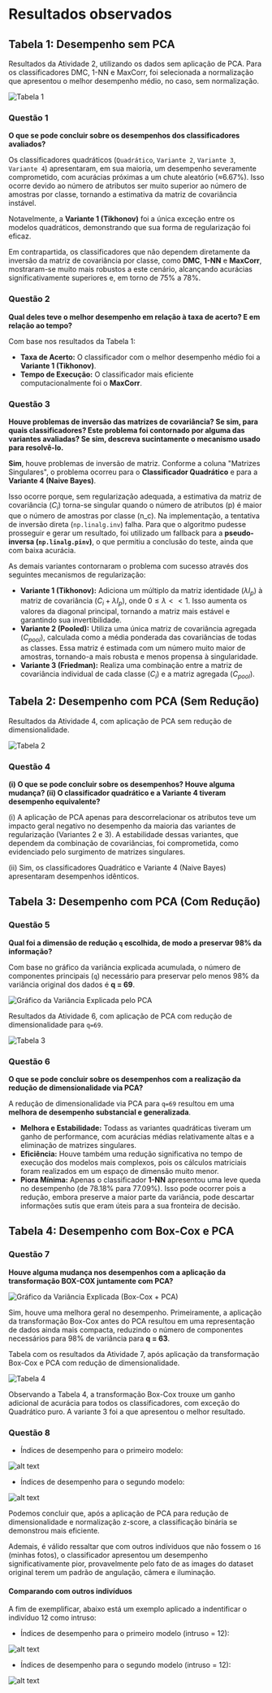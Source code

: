 # Resultados observados

## Tabela 1: Desempenho sem PCA

Resultados da Atividade 2, utilizando os dados sem aplicação de PCA. Para os classificadores DMC, 1-NN e MaxCorr, foi selecionada a normalização que apresentou o melhor desempenho médio, no caso, sem normalização.

![Tabela 1](image-3.png)

### Questão 1
**O que se pode concluir sobre os desempenhos dos classificadores avaliados?**

Os classificadores quadráticos (`Quadrático`, `Variante 2`, `Variante 3`, `Variante 4`) apresentaram, em sua maioria, um desempenho severamente comprometido, com acurácias próximas a um chute aleatório (≈6.67%). Isso ocorre devido ao número de atributos ser muito superior ao número de amostras por classe, tornando a estimativa da matriz de covariância instável.

Notavelmente, a **Variante 1 (Tikhonov)** foi a única exceção entre os modelos quadráticos, demonstrando que sua forma de regularização foi eficaz.

Em contrapartida, os classificadores que não dependem diretamente da inversão da matriz de covariância por classe, como **DMC**, **1-NN** e **MaxCorr**, mostraram-se muito mais robustos a este cenário, alcançando acurácias significativamente superiores e, em torno de 75% a 78%.

### Questão 2
**Qual deles teve o melhor desempenho em relação à taxa de acerto? E em relação ao tempo?**

Com base nos resultados da Tabela 1:
- **Taxa de Acerto:** O classificador com o melhor desempenho médio foi a **Variante 1 (Tikhonov)**.
- **Tempo de Execução:** O classificador mais eficiente computacionalmente foi o **MaxCorr**.

### Questão 3
**Houve problemas de inversão das matrizes de covariância? Se sim, para quais classificadores? Este problema foi contornado por alguma das variantes avaliadas? Se sim, descreva sucintamente o mecanismo usado para resolvê-lo.**

**Sim**, houve problemas de inversão de matriz. Conforme a coluna "Matrizes Singulares", o problema ocorreu  para o **Classificador Quadrático** e para a **Variante 4 (Naive Bayes)**.

Isso ocorre porque, sem regularização adequada, a estimativa da matriz de covariância ($C_i$) torna-se singular quando o número de atributos (p) é maior que o número de amostras por classe (n_c). Na implementação, a tentativa de inversão direta (`np.linalg.inv`) falha. Para que o algoritmo pudesse prosseguir e gerar um resultado, foi utilizado um fallback para a **pseudo-inversa (`np.linalg.pinv`)**, o que permitiu a conclusão do teste, ainda que com baixa acurácia.

As demais variantes contornaram o problema com sucesso através dos seguintes mecanismos de regularização:

- **Variante 1 (Tikhonov):** Adiciona um múltiplo da matriz identidade ($\lambda I_p$) à matriz de covariância ($C_i + \lambda I_p$), onde $0 \leq \lambda << 1$. Isso aumenta os valores da diagonal principal, tornando a matriz mais estável e garantindo sua invertibilidade.
- **Variante 2 (Pooled):** Utiliza uma única matriz de covariância agregada ($C_{pool}$), calculada como a média ponderada das covariâncias de todas as classes. Essa matriz é estimada com um número muito maior de amostras, tornando-a mais robusta e menos propensa à singularidade.
- **Variante 3 (Friedman):** Realiza uma combinação entre a matriz de covariância individual de cada classe ($C_i$) e a matriz agregada ($C_{pool}$).

## Tabela 2: Desempenho com PCA (Sem Redução)

Resultados da Atividade 4, com aplicação de PCA sem redução de dimensionalidade.

![Tabela 2](image-7.jpg)

### Questão 4
**(i) O que se pode concluir sobre os desempenhos? Houve alguma mudança? (ii) O classificador quadrático e a Variante 4 tiveram desempenho equivalente?**

(i) A aplicação de PCA apenas para descorrelacionar os atributos  teve um impacto geral negativo no desempenho da maioria das variantes de regularização (Variantes 2 e 3). A estabilidade dessas variantes, que dependem da combinação de covariâncias, foi comprometida, como evidenciado pelo surgimento de matrizes singulares.

(ii) Sim, os classificadores Quadrático e Variante 4 (Naive Bayes) apresentaram desempenhos idênticos.

## Tabela 3: Desempenho com PCA (Com Redução)

### Questão 5
**Qual foi a dimensão de redução `q` escolhida, de modo a preservar 98% da informação?**

Com base no gráfico da variância explicada acumulada, o número de componentes principais (`q`) necessário para preservar pelo menos 98% da variância original dos dados é **q = 69**.

![Gráfico da Variância Explicada pelo PCA](veq_pca.png)

Resultados da Atividade 6, com aplicação de PCA com redução de dimensionalidade para `q=69`.

![Tabela 3](image-6.png)

### Questão 6
**O que se pode concluir sobre os desempenhos com a realização da redução de dimensionalidade via PCA?**

A redução de dimensionalidade via PCA para `q=69` resultou em uma **melhora de desempenho substancial e generalizada**.
- **Melhora e Estabilidade:** Todass as variantes quadráticas tiveram um ganho de performance, com acurácias médias relativamente altas e a eliminação de matrizes singulares.
- **Eficiência:** Houve também uma redução significativa no tempo de execução dos modelos mais complexos, pois os cálculos matriciais foram realizados em um espaço de dimensão muito menor.
- **Piora Mínima:** Apenas o classificador **1-NN** apresentou uma leve queda no desempenho (de 78.18% para 77.09%). Isso pode ocorrer pois a redução, embora preserve a maior parte da variância, pode descartar informações sutis que eram úteis para a sua fronteira de decisão.

## Tabela 4: Desempenho com Box-Cox e PCA

### Questão 7
**Houve alguma mudança nos desempenhos com a aplicação da transformação BOX-COX juntamente com PCA?**

![Gráfico da Variância Explicada (Box-Cox + PCA)](veq_pcaboxcox.png)

Sim, houve uma melhora geral no desempenho. Primeiramente, a aplicação da transformação Box-Cox antes do PCA resultou em uma representação de dados ainda mais compacta, reduzindo o número de componentes necessários para 98% de variância para **q = 63**.

Tabela com os resultados da Atividade 7, após aplicação da transformação Box-Cox e PCA com redução de dimensionalidade.

![Tabela 4](image-4.png)

Observando a Tabela 4, a transformação Box-Cox trouxe um ganho adicional de acurácia para todos os classificadores, com exceção do Quadrático puro. A variante 3 foi a que apresentou o melhor resultado.

### Questão 8

- Índices de desempenho para o primeiro modelo:

![alt text](image-7.png)

- Índices de desempenho para o segundo modelo:

![alt text](image-8.png)
  
Podemos concluir que, após a aplicação de PCA para redução de dimensionalidade e normalização z-score, a classificação binária se demonstrou mais eficiente.

Ademais, é válido ressaltar que com outros indíviduos que não fossem o `16` (minhas fotos), o classificador apresentou um desempenho significativamente pior, provavelmente pelo fato de as images do dataset original terem um padrão de angulação, câmera e iluminação.


#### Comparando com outros indivíduos

A fim de exemplificar, abaixo está um exemplo aplicado a indentificar o indivíduo 12 como intruso:

- Índices de desempenho para o primeiro modelo (intruso = 12):

![alt text](image-9.png)

- Índices de desempenho para o segundo modelo (intruso = 12):

![alt text](image-10.png)
